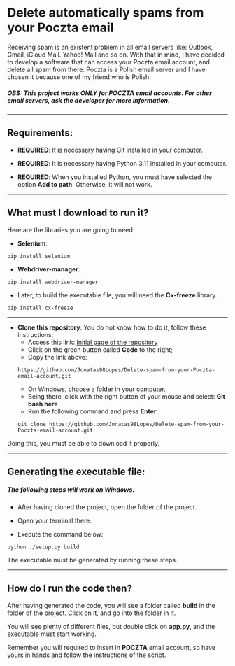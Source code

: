 # Delete automatically spams from your Poczta email

Receiving spam is an existent problem in all email servers like: Outlook, Gmail, iCloud Mail. Yahoo! Mail and so on. With that in mind, I have decided to develop a software that can access your Poczta email account, and delete all spam from there. Poczta is a Polish email server and I have chosen it because one of my friend who is Polish.

##### OBS: This project works ONLY for POCZTA email accounts. For other email servers, ask the developer for more information.

***

## Requirements:

* **REQUIRED**: It is necessary having Git installed in your computer.

* **REQUIRED**: It is necessary having Python 3.11 installed in your computer.

* **REQUIRED**: When you installed Python, you must have selected the option **Add to path**. Otherwise, it will not work.

 ***
## What must I download to run it?

Here are the libraries you are going to need:

* **Selenium**:
``` 
pip install selenium 
```
* **Webdriver-manager**:
``` 
pip install webdriver-manager 
```

* Later, to build the executable file, you will need the **Cx-freeze** library.
``` 
pip install cx-freeze
```

***



* **Clone this repository**: You do not know how to do it, follow these instructions:
   * Access this link: [Initial page of the repository](https://github.com/Jonatas98Lopes/Delete-spam-from-your-Poczta-email-account)
   * Click on the green button called **Code** to the right;
   * Copy the link above:
    ```
    https://github.com/Jonatas98Lopes/Delete-spam-from-your-Poczta-email-account.git
    ```
   * On Windows, choose a folder in your computer.
   * Being there, click with the right button of your mouse and select: **Git bash here**
   * Run the following command and press **Enter**:
   ```
   git clone https://github.com/Jonatas98Lopes/Delete-spam-from-your-Poczta-email-account.git
   ```

Doing this, you must be able to download it properly.

***

## Generating the executable file:

##### The following steps will work on Windows.

* After having cloned the project, open the folder of the project.

* Open your terminal there.

* Execute the command below:
```
python ./setup.py build
```

The executable must be generated by running these steps.

***
## How do I run the code then?

After having generated the code, you will see a folder called **build** in the folder of the project. Click on it, and go into the folder in it.

You will see plenty of different files, but double click on **app.py**, and the executable must start working.

Remember you will required to insert in **POCZTA** email account, so have yours in hands and follow the instructions of the script.

